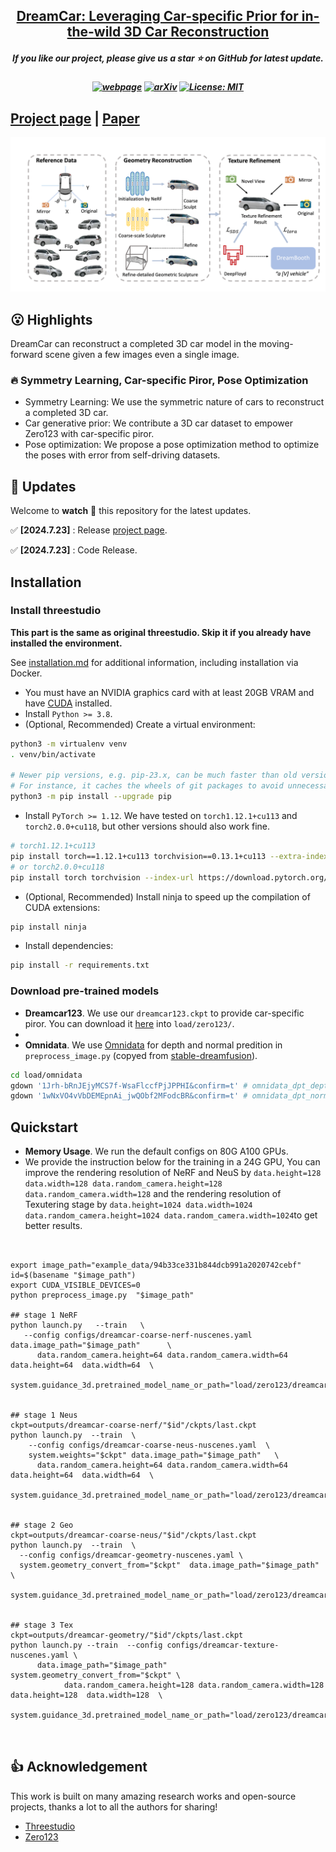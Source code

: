 
<h2 align="center"> <a href="https://github.com/PKU-YuanGroup/repaint123">DreamCar: Leveraging Car-specific Prior for in-the-wild 3D Car Reconstruction</a></h2>
<h5 align="center"> If you like our project, please give us a star ⭐ on GitHub for latest update.  </h2>

<h5 align="center">

[![webpage](https://img.shields.io/badge/Webpage-blue)](https://xiaobiaodu.github.io/dreamcar-project/)
[![arXiv](https://img.shields.io/badge/Arxiv-2407.16988-b31b1b.svg?logo=arXiv)](https://arxiv.org/abs/2407.16988)
[![License: MIT](https://img.shields.io/badge/License-MIT-yellow.svg)](https://github.com/xiaobiaodu/DreamCar/blob/master/LICENSE) 


</h5>

## [Project page](https://xiaobiaodu.github.io/dreamcar-project/) | [Paper](https://arxiv.org/abs/2407.16988) 


<img src="assets/method.png"/>


## 😮 Highlights

DreamCar can reconstruct a completed 3D car model in the moving-forward scene given a few images even a single image.

### 🔥 Symmetry Learning, Car-specific Piror, Pose Optimization 
- Symmetry Learning: We use the symmetric nature of cars to reconstruct a completed 3D car.
- Car generative prior: We contribute a 3D car dataset to empower Zero123 with car-specific piror.
- Pose optimization: We propose a pose optimization method to optimize the poses with error from self-driving datasets.


## 🚩 **Updates**

Welcome to **watch** 👀 this repository for the latest updates.

✅ **[2024.7.23]** : Release [project page](https://xiaobiaodu.github.io/dreamcar-project/).

✅ **[2024.7.23]** : Code Release. 





## Installation
### Install threestudio

**This part is the same as original threestudio. Skip it if you already have installed the environment.**

See [installation.md](docs/installation.md) for additional information, including installation via Docker.

- You must have an NVIDIA graphics card with at least 20GB VRAM and have [CUDA](https://developer.nvidia.com/cuda-downloads) installed.
- Install `Python >= 3.8`.
- (Optional, Recommended) Create a virtual environment:

```sh
python3 -m virtualenv venv
. venv/bin/activate

# Newer pip versions, e.g. pip-23.x, can be much faster than old versions, e.g. pip-20.x.
# For instance, it caches the wheels of git packages to avoid unnecessarily rebuilding them later.
python3 -m pip install --upgrade pip
```

- Install `PyTorch >= 1.12`. We have tested on `torch1.12.1+cu113` and `torch2.0.0+cu118`, but other versions should also work fine.

```sh
# torch1.12.1+cu113
pip install torch==1.12.1+cu113 torchvision==0.13.1+cu113 --extra-index-url https://download.pytorch.org/whl/cu113
# or torch2.0.0+cu118
pip install torch torchvision --index-url https://download.pytorch.org/whl/cu118
```

- (Optional, Recommended) Install ninja to speed up the compilation of CUDA extensions:

```sh
pip install ninja
```

- Install dependencies:

```sh
pip install -r requirements.txt
```

### Download pre-trained models
- **Dreamcar123**. We use our `dreamcar123.ckpt` to provide car-specific piror. You can download it [here](https://drive.google.com/file/d/1qJ8iuY6n57PqIhyvPaonF6nBrLwk7y7H/view?usp=sharing) into `load/zero123/`. 
-
- **Omnidata**. We use [Omnidata](https://github.com/EPFL-VILAB/omnidata/tree/main/omnidata_tools/torch) for depth and normal predition in `preprocess_image.py` (copyed from [stable-dreamfusion](https://github.com/ashawkey/stable-dreamfusion)).
```sh
cd load/omnidata
gdown '1Jrh-bRnJEjyMCS7f-WsaFlccfPjJPPHI&confirm=t' # omnidata_dpt_depth_v2.ckpt
gdown '1wNxVO4vVbDEMEpnAi_jwQObf2MFodcBR&confirm=t' # omnidata_dpt_normal_v2.ckpt
```



## Quickstart
- **Memory Usage**. We run the default configs on 80G A100 GPUs.
- We provide the instruction below for the training in a 24G GPU, You can improve the rendering resolution of NeRF and NeuS by 
```data.height=128 data.width=128 data.random_camera.height=128 data.random_camera.width=128``` and  the rendering resolution of Texutering stage by
```data.height=1024 data.width=1024 data.random_camera.height=1024 data.random_camera.width=1024```to get better results. 


``` shell


export image_path="example_data/94b33ce331b844dcb991a2020742cebf"
id=$(basename "$image_path")
export CUDA_VISIBLE_DEVICES=0
python preprocess_image.py  "$image_path"

## stage 1 NeRF
python launch.py   --train   \
   --config configs/dreamcar-coarse-nerf-nuscenes.yaml data.image_path="$image_path"      \
      data.random_camera.height=64 data.random_camera.width=64   data.height=64  data.width=64  \
   system.guidance_3d.pretrained_model_name_or_path="load/zero123/dreamcar123.ckpt"   


## stage 1 Neus
ckpt=outputs/dreamcar-coarse-nerf/"$id"/ckpts/last.ckpt
python launch.py  --train  \
    --config configs/dreamcar-coarse-neus-nuscenes.yaml  \
    system.weights="$ckpt" data.image_path="$image_path"   \
      data.random_camera.height=64 data.random_camera.width=64   data.height=64  data.width=64  \
      system.guidance_3d.pretrained_model_name_or_path="load/zero123/dreamcar123.ckpt"


## stage 2 Geo
ckpt=outputs/dreamcar-coarse-neus/"$id"/ckpts/last.ckpt
python launch.py  --train  \
  --config configs/dreamcar-geometry-nuscenes.yaml \
  system.geometry_convert_from="$ckpt"  data.image_path="$image_path"  \
    system.guidance_3d.pretrained_model_name_or_path="load/zero123/dreamcar123.ckpt"


## stage 3 Tex
ckpt=outputs/dreamcar-geometry/"$id"/ckpts/last.ckpt
python launch.py --train  --config configs/dreamcar-texture-nuscenes.yaml \
      data.image_path="$image_path" system.geometry_convert_from="$ckpt" \
            data.random_camera.height=128 data.random_camera.width=128   data.height=128  data.width=128  \
        system.guidance_3d.pretrained_model_name_or_path="load/zero123/dreamcar123.ckpt"
 
 
```




## 👍 **Acknowledgement**
This work is built on many amazing research works and open-source projects, thanks a lot to all the authors for sharing!
* [Threestudio](https://github.com/threestudio-project/threestudio)
* [Zero123](https://github.com/cvlab-columbia/zero123)





[//]: # (## ✏️ Citation)

[//]: # (If you find our paper and code useful in your research, please consider giving a star :star: and citation :pencil:.)

[//]: # ()
[//]: # (```BibTeX)

[//]: # (@misc{zhang2023repaint123,)

[//]: # (    title={Repaint123: Fast and High-quality One Image to 3D Generation with Progressive Controllable 2D Repainting},)

[//]: # (    author={Junwu Zhang and Zhenyu Tang and Yatian Pang and Xinhua Cheng and Peng Jin and Yida Wei and Wangbo Yu and Munan Ning and Li Yuan},)

[//]: # (    year={2023},)

[//]: # (    eprint={2312.13271},)

[//]: # (    archivePrefix={arXiv},)

[//]: # (    primaryClass={cs.CV})

[//]: # (})